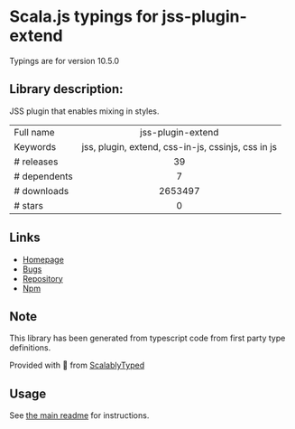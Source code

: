 
# Scala.js typings for jss-plugin-extend

Typings are for version 10.5.0

## Library description:
JSS plugin that enables mixing in styles.

|                    |                 |
| ------------------ | :-------------: |
| Full name          | jss-plugin-extend |
| Keywords           | jss, plugin, extend, css-in-js, cssinjs, css in js |
| # releases         | 39 |
| # dependents       | 7 |
| # downloads        | 2653497 |
| # stars            | 0 |

## Links
- [Homepage](https://github.com/cssinjs/jss#readme)
- [Bugs](https://github.com/cssinjs/jss/issues/new?title=[jss-plugin-extend])
- [Repository](https://github.com/cssinjs/jss)
- [Npm](https://www.npmjs.com/package/jss-plugin-extend)
    


## Note
This library has been generated from typescript code from first party type definitions.

Provided with :purple_heart: from [ScalablyTyped](https://github.com/oyvindberg/ScalablyTyped)

## Usage
See [the main readme](../../readme.md) for instructions.


